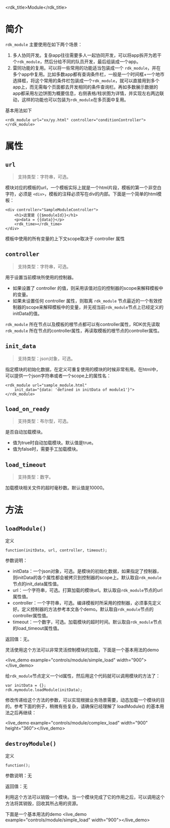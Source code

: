 <rdk_title>Module</rdk_title>

# 简介 #
`rdk_module` 主要使用在如下两个场景：

1. 多人协同开发。复杂app往往需要多人一起协同开发，可以将app拆开为若干个`rdk_module`，然后分给不同的队员开发，最后组装成一个app。
2. 雷同功能的复用。可以将一些常用的功能适当包装成一个 `rdk_module`，并在多个app中复用。比如多数app都有查询条件栏，一般是一个时间框+一个地市选择框，将这个常用的条件栏包装成一个`rdk_module`，就可以直接用到多个app上，而无需每个页面都去开发相同的条件查询栏。再如多数展示数据的app都采用左边饼图为概要信息，右侧表格/柱状图为详情，并实现左右两边联动，这样的功能也可以包装为`rdk_module`在多页面中复用。

基本用法如下

    <rdk_module url="xx/yy.html" controller="conditionController"></rdk_module>

# 属性 #

## `url` ##
> 支持类型：字符串，可选。

模块对应的模板的url，一个模板实际上就是一个html片段，模板的第一个非空白字符，必须是 `<div>`，模板的注释必须写在div的内部。下面是一个简单的html模板：

	<div controller="SampleModuleController">
	    <h1>这里是 {{$moduleId}}</h1>
	    <p>data = {{data}}</p>
	    <rdk_time></rdk_time>
	</div>

模板中使用的所有变量的上下文scope取决于 controller 属性


## `controller`  ##
> 支持类型：字符串，可选。

用于设置当前模块所使用的控制器。

- 如果设置了 controller 的值，则采用该值对应的控制器的scope来解释模板中的变量。
- 如果未设置任何 controller 属性，则取离 `rdk_module` 节点最近的一个有效控制器的scope来解释模板中的变量，并无视当前`rdk_module`节点上已经定义的initData的值。

`rdk_module` 所在节点以及模板的根节点都可以有controller属性，RDK优先读取 `rdk_module` 所在节点的controller属性，再读取模板的根节点的controller属性。

## `init_data` ##
> 支持类型：json对象，可选。

指定模块的初始化数据，在定义可重复使用的模块的时候非常有用。在html中，可以提供一个json字符串或者一个scope上的属性名：

    <rdk_module url="sample_module.html"
        init_data="{data: 'defined in initData of module1'}">
	</rdk_module>

## `load_on_ready` ##
> 支持类型：布尔型，可选。

是否自动加载模块。

- 值为true时自动加载模块。默认值是true。
- 值为false时，需要手工加载模块。

## `load_timeout` ##
> 支持类型：数字。

加载模块相关文件的超时毫秒数。默认值是10000。


# 方法 #

## `loadModule()` ##
定义

	function(initData, url, controller, timeout);

参数说明：

- initData：一个json对象，可选。是模块的初始化数据，如果指定了控制器，则initData的各个属性都会被拷贝到控制器的scope上。默认取自`rdk_module`节点的init_data属性值。
- url：一个字符串，可选。打算加载的模块url。默认取自`rdk_module`节点的url属性值。
- controller：一个字符串，可选。编译模板时所采用的控制器，必须事先定义好。定义控制器的方法参考本文各个demo。默认取自`rdk_module`节点的controller属性值。
- timeout：一个数字，可选。加载模块的超时时间。默认取自`rdk_module`节点的load_timeout属性值。

返回值：无。

灵活使用这个方法可以非常灵活控制模块的加载，下面是一个基本用法的demo

<live_demo example="controls/module/simple_load" width="900"></live_demo>

给`rdk_module`节点定义一个id属性，然后用这个代码就可以调用模块的方法了：

	var initData = {};
	rdk.mymodule.loadModule(initData);

修改传递给这个方法的参数，可以实现根据业务场景需要，动态加载一个模块的目的。参考下面的例子，稍微有些复杂，请确保已经理解了 loadModule() 的基本用法之后再继续：

<live_demo example="controls/module/complex_load" width="900" height="360"></live_demo>


## `destroyModule()` ##
定义

	function();

参数说明：无

返回值：无

利用这个方法可以销毁一个模块。当一个模块完成了它的作用之后，可以调用这个方法将其销毁，回收其所占用的资源。

下面是一个基本用法的demo
<live_demo example="controls/module/simple_load" width="900"></live_demo>
